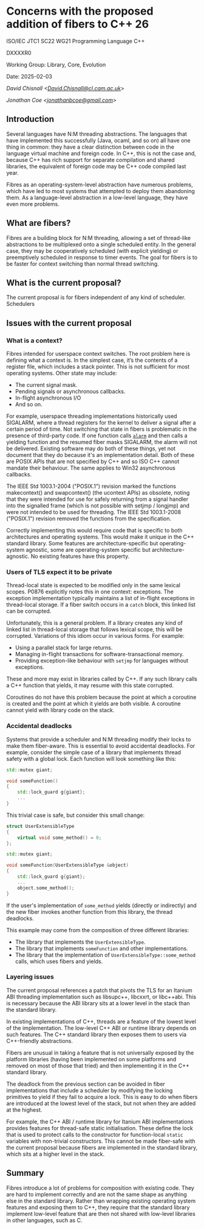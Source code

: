 # Concerns with the proposed addition of fibers to C++ 26

ISO/IEC JTC1 SC22 WG21 Programming Language C++

DXXXXR0

Working Group: Library, Core, Evolution

Date: 2025-02-03

_David Chisnall \<<David.Chisnall@cl.cam.ac.uk>\>_

_Jonathan Coe \<<jonathanbcoe@gmail.com>\>_

## Introduction

Several languages have N:M threading abstractions. The languages that have implemented this successfully (Java, ocaml, and so on) all have one thing in common: they have a clear distinction between code in the language virtual machine and foreign code.
In C++, this is not the case and, because C++ has rich support for separate compilation and shared libraries, the equivalent of foreign code may be C++ code compiled last year.

Fibres as an operating-system-level abstraction have numerous problems, which have led to most systems that attempted to deploy them abandoning them.
As a language-level abstraction in a low-level language, they have even more problems.

## What are fibers?

Fibres are a building block for N:M threading, allowing a set of thread-like abstractions to be multiplexed onto a single scheduled entity.
In the general case, they may be cooperatively scheduled (with explicit yielding) or preemptively scheduled in response to timer events.
The goal for fibers is to be faster for context switching than normal thread switching.

## What is the current proposal?

The current proposal is for fibers independent of any kind of scheduler.
Schedulers 

## Issues with the current proposal

### What is a context?

Fibres intended for userspace context switches. The root problem here is defining what a context is.  In the simplest case, it’s the contents of a register file, which includes a stack pointer.  This is not sufficient for most operating systems.  Other state may include:

 - The current signal mask.
 - Pending signals or asynchronous callbacks.
 - In-flight asynchronous I/O
 - And so on.

For example, userspace threading implementations historically used SIGALARM, where a thread registers for the kernel to deliver a signal after a certain period of time.
Not switching that state in fibers is problematic in the presence of third-party code.
If one function calls [`alarm`](https://pubs.opengroup.org/onlinepubs/9699919799/functions/alarm.html) and then calls a yielding function and the resumed fiber masks SIGALARM, the alarm will not be delivered.
Existing software may do both of these things, yet not document that they do because it's an implementation detail.
Both of these are POSIX APIs that are not specified by C++ and so ISO C++ cannot mandate their behaviour.
The same applies to Win32 asynchronous callbacks.

The  IEEE  Std  1003.1-2004  ("POSIX.1”) revision marked the functions makecontext() and swapcontext() (the ucontext APIs) as obsolete, noting that they were intended for use for safely returning from a signal handler into the signalled frame (which is not possible with setjmp / longjmp) and were not intended to be used for threading.
The IEEE Std 1003.1-2008 ("POSIX.1") revision removed the functions from the specification.

Correctly implementing this would require code that is specific to both architectures and operating systems.
This would make it unique in the C++ standard library.
Some features are architecture-specific but operating-system agnostic, some are operating-system specific but architecture-agnostic.
No existing features have this property.

### Users of TLS expect it to be private

Thread-local state is expected to be modified only in the same lexical scopes.
P0876 explicitly notes this in one context: exceptions.
The exception implementation typically maintains a list of in-flight exceptions in thread-local storage.
If a fiber switch occurs in a `catch` block, this linked list can be corrupted.

Unfortunately, this is a general problem.
If a library creates any kind of linked list in thread-local storage that follows lexical scope, this will be corrupted.
Variations of this idiom occur in various forms.
For example:

 - Using a parallel stack for large returns.
 - Managing in-flight transactions for software-transactional memory.
 - Providing exception-like behaviour with `setjmp` for languages without exceptions.

These and more may exist in libraries called by C++.
If any such library calls a C++ function that yields, it may resume with this state corrupted.

Coroutines do not have this problem because the point at which a coroutine is created and the point at which it yields are both visible.
A coroutine cannot yield with library code on the stack.

### Accidental deadlocks

Systems that provide a scheduler and N:M threading modify their locks to make them fiber-aware.
This is essential to avoid accidental deadlocks.
For example, consider the simple case of a library that implements thread safety with a global lock.
Each function will look something like this:

```c++
std::mutex giant;

void someFunction()
{
    std::lock_guard g{giant};
    ...
}
```

This trivial case is safe, but consider this small change:


```c++
struct UserExtensibleType
{
    virtual void some_method() = 0;
};

std::mutex giant;

void someFunction(UserExtensibleType &object)
{
    std::lock_guard g{giant};
    ...
    object.some_method();
}
```

If the user's implementation of `some_method` yields (directly or indirectly) and the new fiber invokes another function from this library, the thread deadlocks.

This example may come from the composition of three different libraries:

 - The library that implements the `UserExtensibleType`.
 - The library that implements `someFunction` and other implementations.
 - The library that the implementation of `UserExtensibleType::some_method` calls, which uses fibers and yields.

### Layering issues

The current proposal references a patch that pivots the TLS for an Itanium ABI threading implementation such as libsupc++, libcxxrt, or libc++abi.
This is necessary because the ABI library sits at a lower level in the stack than the standard library.

In existing implementations of C++, threads are a feature of the lowest level of the implementation.
The low-level C++ ABI or runtime library depends on such features.
The C++ standard library then exposes them to users via C++-friendly abstractions.

Fibers are unusual in taking a feature that is not universally exposed by the platform libraries (having been implemented on some platforms and removed on most of those that tried) and then implementing it in the C++ standard library.

The deadlock from the previous section can be avoided in fiber implementations that include a scheduler by modifying the locking primitives to yield if they fail to acquire a lock.
This is easy to do when fibers are introduced at the lowest level of the stack, but not when they are added at the highest.

For example, the C++ ABI / runtime library for Itanium ABI implementations provides features for thread-safe static initialisation.
These define the lock that is used to protect calls to the constructor for function-local `static` variables with non-trivial constructors.
This cannot be made fiber-safe with the current proposal because fibers are implemented in the standard library, which sits at a higher level in the stack.

## Summary

Fibres introduce a lot of problems for composition with existing code.
They are hard to implement correctly and are not the same shape as anything else in the standard library.
Rather than wrapping existing operating system features and exposing them to C++, they require that the standard library implement low-level feature that are then not shared with low-level libraries in other languages, such as C.

